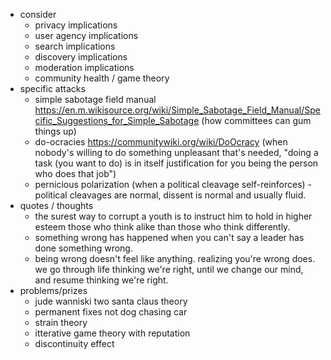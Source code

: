 - consider
	- privacy implications
	- user agency implications
	- search implications
	- discovery implications
	- moderation implications
	- community health / game theory
- specific attacks
	- simple sabotage field manual https://en.m.wikisource.org/wiki/Simple_Sabotage_Field_Manual/Specific_Suggestions_for_Simple_Sabotage (how committees can gum things up)
	- do-ocracies https://communitywiki.org/wiki/DoOcracy (when nobody's willing to do something unpleasant that's needed, "doing a task (you want to do) is in itself justification for you being the person who does that job")
	- pernicious polarization (when a political cleavage self-reinforces) - political cleavages are normal, dissent is normal and usually fluid.
- quotes / thoughts
	- the surest way to corrupt a youth is to instruct him to hold in higher esteem those who think alike than those who think differently.
	- something wrong has happened when you can't say a leader has done something wrong.
	- being wrong doesn't feel like anything. realizing you're wrong does. we go through life thinking we're right, until we change our mind, and resume thinking we're right.
- problems/prizes
	- jude wanniski two santa claus theory
	- permanent fixes not dog chasing car
	- strain theory
	- itterative game theory with reputation
	- discontinuity effect

